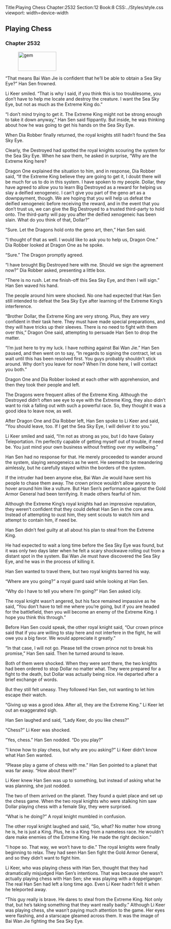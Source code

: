 Title:Playing Chess 
Chapter:2532 
Section:12 
Book:8 
CSS:../Styles/style.css 
viewport: width=device-width
  
## Playing Chess
### Chapter 2532 
<figure>
	<img src="../Images/gem.gif" alt="gem" id="gem" width="120" height="60" />
</figure>
  

  
  “That means Bai Wan Jie is confident that he’ll be able to obtain a Sea Sky Eye?” Han Sen frowned.

Li Keer smiled. “That is why I said, if you think this is too troublesome, you don’t have to help me locate and destroy the creature. I want the Sea Sky Eye, but not as much as the Extreme King do.”

“I don’t mind trying to get it. The Extreme King might not be strong enough to take it down anyway,” Han Sen said flippantly. But inside, he was thinking about how he was going to get his hands on the Sea Sky Eye.

When Dia Robber finally returned, the royal knights still hadn’t found the Sea Sky Eye.

Clearly, the Destroyed had spotted the royal knights scouring the system for the Sea Sky Eye. When he saw them, he asked in surprise, “Why are the Extreme King here?

Dragon One explained the situation to him, and in response, Dia Robber said, “If the Extreme King believe they are going to get it, I doubt there will be much for us to do in this system. I have spoken to my people. Dollar, they have agreed to allow you to learn Big Destroyed as a reward for helping us slay a deified xenogeneic. I can’t give you part of the geno art as a downpayment, though. We are hoping that you will help us defeat the deified xenogeneic before receiving the reward, and in the event that you don’t trust us, we can give the Big Destroyed to a trusted third-party to hold onto. The third-party will pay you after the deified xenogeneic has been slain. What do you think of that, Dollar?”

“Sure. Let the Dragons hold onto the geno art, then,” Han Sen said.

“I thought of that as well. I would like to ask you to help us, Dragon One.” Dia Robber looked at Dragon One as he spoke.

“Sure.” The Dragon promptly agreed.

“I have brought Big Destroyed here with me. Should we sign the agreement now?” Dia Robber asked, presenting a little box.

“There is no rush. Let me finish-off this Sea Sky Eye, and then I will sign.” Han Sen waved his hand.

The people around him were shocked. No one had expected that Han Sen still intended to defeat the Sea Sky Eye after learning of the Extreme King’s interference.

“Brother Dollar, the Extreme King are very strong. Plus, they are very confident in their task here. They must have made special preparations, and they will have tricks up their sleeves. There is no need to fight with them over this,” Dragon One said, attempting to persuade Han Sen to drop the matter.

“I’m just here to try my luck. I have nothing against Bai Wan Jie.” Han Sen paused, and then went on to say, “In regards to signing the contract, let us wait until this has been resolved first. You guys probably shouldn’t stick around. Why don’t you leave for now? When I’m done here, I will contact you both.”

Dragon One and Dia Robber looked at each other with apprehension, and then they took their people and left.

The Dragons were frequent allies of the Extreme King. Although the Destroyed didn’t often see eye to eye with the Extreme King, they also didn’t want to risk a falling out with such a powerful race. So, they thought it was a good idea to leave now, as well.

After Dragon One and Dia Robber left, Han Sen spoke to Li Keer and said, “You should leave, too. If I get the Sea Sky Eye, I will deliver it to you.”

Li Keer smiled and said, “I’m not as strong as you, but I do have Galaxy Teleportation. I’m perfectly capable of getting myself out of trouble, if need be. You just mind your own business without fretting over my wellbeing.”

Han Sen had no response for that. He merely proceeded to wander around the system, slaying xenogeneics as he went. He seemed to be meandering aimlessly, but he carefully stayed within the borders of the system.

If the intruder had been anyone else, Bai Wan Jie would have sent his people to chase them away. The crown prince wouldn’t allow anyone to hover around him like a vulture. But Han Sen’s performance against the Gold Armor General had been terrifying. It made others fearful of him.

Although the Extreme King’s royal knights had an impressive reputation, they weren’t confident that they could defeat Han Sen in the core area. Instead of attempting to oust him, they sent scouts to watch him and attempt to contain him, if need be.

Han Sen didn’t feel guilty at all about his plan to steal from the Extreme King.

He had expected to wait a long time before the Sea Sky Eye was found, but it was only two days later when he felt a scary shockwave rolling out from a distant spot in the system. Bai Wan Jie must have discovered the Sea Sky Eye, and he was in the process of killing it.

Han Sen wanted to travel there, but two royal knights barred his way.

“Where are you going?” a royal guard said while looking at Han Sen.

“Why do I have to tell you where I’m going?” Han Sen asked icily.

The royal knight wasn’t angered, but his face remained impassive as he said, “You don’t have to tell me where you’re going, but if you are headed for the battlefield, then you will become an enemy of the Extreme King. I hope you think this through.”

Before Han Sen could speak, the other royal knight said, “Our crown prince said that if you are willing to stay here and not interfere in the fight, he will owe you a big favor. We would appreciate it greatly.”

“In that case, I will not go. Please tell the crown prince not to break his promise,” Han Sen said. Then he turned around to leave.

Both of them were shocked. When they were sent there, the two knights had been ordered to stop Dollar no matter what. They were prepared for a fight to the death, but Dollar was actually being nice. He departed after a brief exchange of words.

But they still felt uneasy. They followed Han Sen, not wanting to let him escape their watch.

“Giving up was a good idea. After all, they are the Extreme King.” Li Keer let out an exaggerated sigh.

Han Sen laughed and said, “Lady Keer, do you like chess?”

“Chess?” Li Keer was shocked.

“Yes, chess.” Han Sen nodded. “Do you play?”

“I know how to play chess, but why are you asking?” Li Keer didn’t know what Han Sen wanted.

“Please play a game of chess with me.” Han Sen pointed to a planet that was far away. “How about there?”

Li Keer knew Han Sen was up to something, but instead of asking what he was planning, she just nodded.

The two of them arrived on the planet. They found a quiet place and set up the chess game. When the two royal knights who were stalking him saw Dollar playing chess with a female Sky, they were surprised.

“What is he doing?” A royal knight mumbled in confusion.

The other royal knight laughed and said, “So, what? No matter how strong he is, he is just a King. Plus, he is a King from a nameless race. He wouldn’t dare make enemies of the Extreme King. He made the right decision.”

“I hope so. That way, we won’t have to die.” The royal knights were finally beginning to relax. They had seen Han Sen fight the Gold Armor General, and so they didn’t want to fight him.

Li Keer, who was playing chess with Han Sen, thought that they had dramatically misjudged Han Sen’s intentions. That was because she wasn’t actually playing chess with Han Sen; she was playing with a doppelganger. The real Han Sen had left a long time ago. Even Li Keer hadn’t felt it when he teleported away.

“This guy really is brave. He dares to steal from the Extreme King. Not only that, but he’s taking something that they want really badly.” Although Li Keer was playing chess, she wasn’t paying much attention to the game. Her eyes were flashing, and a starscape gleamed across them. It was the image of Bai Wan Jie fighting the Sea Sky Eye.

